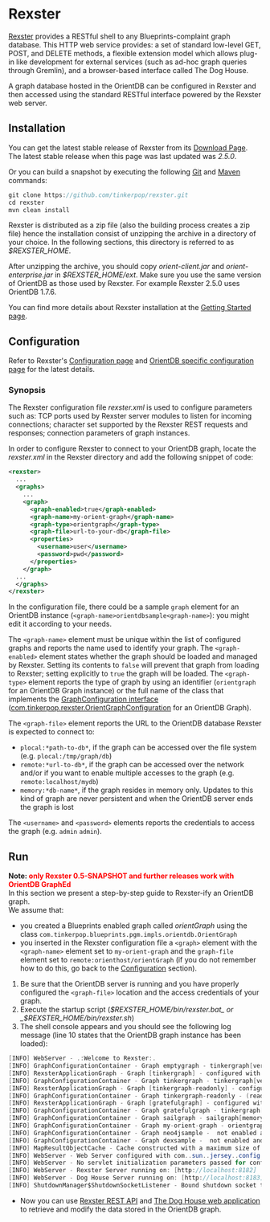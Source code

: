 
# Rexster

[Rexster](https://github.com/tinkerpop/rexster/wiki/) provides a RESTful shell to any Blueprints-complaint graph database. This HTTP web service provides: a set of standard low-level GET, POST, and DELETE methods, a flexible extension model which allows plug-in like development for external services (such as ad-hoc graph queries through Gremlin), and a browser-based interface called The Dog House.

A graph database hosted in the OrientDB can be configured in Rexster and then accessed using the standard RESTful interface powered by the Rexster web server.

## Installation

You can get the latest stable release of Rexster from its [Download Page](https://github.com/tinkerpop/rexster/downloads).  The latest stable release when this page was last updated was *2.5.0*.

Or you can build a snapshot by executing the following [Git](http://git-scm.com/) and [Maven](http://maven.apache.org/) commands:
```java
git clone https://github.com/tinkerpop/rexster.git
cd rexster
mvn clean install
```

Rexster is distributed as a zip file (also the building process creates a zip file) hence the installation consist of unzipping the archive in a directory of your choice. In the following sections, this directory is referred to as _$REXSTER_HOME_.

After unzipping the archive, you should copy *orient-client.jar* and *orient-enterprise.jar* in _$REXSTER_HOME/ext_.  Make sure you use the same version of OrientDB as those used by Rexster.  For example Rexster 2.5.0 uses OrientDB 1.7.6.

You can find more details about Rexster installation at the [Getting Started page](https://github.com/tinkerpop/rexster/wiki/Getting-Started).


## Configuration

Refer to Rexster's [Configuration page](https://github.com/tinkerpop/rexster/wiki/Rexster-Configuration) and [OrientDB specific configuration page](https://github.com/tinkerpop/rexster/wiki/Specific-Graph-Configurations#orientdb) for the latest details.

### Synopsis

The Rexster configuration file *rexster.xml* is used to configure parameters such as: TCP ports used by Rexster server modules to listen for incoming connections; character set supported by the Rexster REST requests and responses; connection parameters of graph instances.

In order to configure Rexster to connect to your OrientDB graph, locate the *rexster.xml* in the Rexster directory and add the following snippet of code:
```xml
<rexster>
  ...
  <graphs>
    ...
    <graph>
      <graph-enabled>true</graph-enabled>
      <graph-name>my-orient-graph</graph-name>
      <graph-type>orientgraph</graph-type>
      <graph-file>url-to-your-db</graph-file>
      <properties>
        <username>user</username>
        <password>pwd</password>
      </properties>
    </graph>
  ...
  </graphs>
</rexster>
```
In the configuration file, there could be a sample `graph` element for an OrientDB instance (`<graph-name>orientdbsample<graph-name>`): you might edit it according to your needs.

The `<graph-name>` element must be unique within the list of configured graphs and reports the name used to identify your graph.
The `<graph-enabled>` element states whether the graph should be loaded and managed by Rexster. Setting its contents to `false` will prevent that graph from loading to Rexster; setting explicitly to `true` the graph will be loaded.
The `<graph-type>` element reports the type of graph by using an identifier (`orientgraph` for an OrientDB Graph instance) or the full name of the class that implements the [GraphConfiguration interface](https://github.com/tinkerpop/rexster/blob/master/rexster-core/src/main/java/com/tinkerpop/rexster/config/GraphConfiguration.java)
([com.tinkerpop.rexster.OrientGraphConfiguration](https://github.com/orientechnologies/orientdb/blob/master/graphdb/src/main/java/com/tinkerpop/rexster/OrientGraphConfiguration.java) for an OrientDB Graph).

The `<graph-file>` element reports the URL to the OrientDB database Rexster is expected to connect to:
- `plocal:*path-to-db*`, if the graph can be accessed over the file system (e.g. `plocal:/tmp/graph/db`)
- `remote:*url-to-db*`, if the graph can be accessed over the network and/or if you want to enable multiple accesses to the graph (e.g. `remote:localhost/mydb`)
- `memory:*db-name*`, if the graph resides in memory only. Updates to this kind of graph are never persistent and when the OrientDB server ends the graph is lost

The `<username>` and `<password>` elements reports the credentials to access the graph (e.g. `admin` `admin`).


## Run

**Note: <font color="RED">only Rexster 0.5-SNAPSHOT and further releases work with OrientDB GraphEd</font>**<br/>
In this section we present a step-by-step guide to Rexster-ify an OrientDB graph.<br/>
We assume that:
- you created a Blueprints enabled graph called *orientGraph* using the class `com.tinkerpop.blueprints.pgm.impls.orientdb.OrientGraph`
- you inserted in the Rexster configuration file a `<graph>` element with the `<graph-name>` element set to `my-orient-graph` and the `graph-file` element set to `remote:orienthost/orientGraph` (if you do not remember how to do this, go back to the [Configuration](Rexster.md#configuration) section).
1. Be sure that the OrientDB server is running and you have properly configured the `<graph-file>` location and the access credentials of your graph.
1. Execute the startup script (_$REXSTER_HOME/bin/rexster.bat_ or _$REXSTER_HOME/bin/rexster.sh_)
1. The shell console appears and you should see the following log message (line 10 states that the OrientDB graph instance has been loaded):
```java
[INFO] WebServer - .:Welcome to Rexster:.
[INFO] GraphConfigurationContainer - Graph emptygraph - tinkergraph[vertices:0 edges:0] loaded
[INFO] RexsterApplicationGraph - Graph [tinkergraph] - configured with allowable namespace [tp:gremlin]
[INFO] GraphConfigurationContainer - Graph tinkergraph - tinkergraph[vertices:6 edges:6] loaded
[INFO] RexsterApplicationGraph - Graph [tinkergraph-readonly] - configured with allowable namespace [tp:gremlin]
[INFO] GraphConfigurationContainer - Graph tinkergraph-readonly - (readonly)tinkergraph[vertices:6 edges:6] loaded
[INFO] RexsterApplicationGraph - Graph [gratefulgraph] - configured with allowable namespace [tp:gremlin]
[INFO] GraphConfigurationContainer - Graph gratefulgraph - tinkergraph[vertices:809 edges:8049] loaded
[INFO] GraphConfigurationContainer - Graph sailgraph - sailgraph[memorystore] loaded
[INFO] GraphConfigurationContainer - Graph my-orient-graph - orientgraph[remote:orienthost/orientGraph] loaded
[INFO] GraphConfigurationContainer - Graph neo4jsample -  not enabled and not loaded.
[INFO] GraphConfigurationContainer - Graph dexsample -  not enabled and not loaded.
[INFO] MapResultObjectCache - Cache constructed with a maximum size of 1000
[INFO] WebServer - Web Server configured with com..sun..jersey..config..property..packages: com.tinkerpop.rexster
[INFO] WebServer - No servlet initialization parameters passed for configuration: admin-server-configuration
[INFO] WebServer - Rexster Server running on: [http://localhost:8182]
[INFO] WebServer - Dog House Server running on: [http://localhost:8183]
[INFO] ShutdownManager$ShutdownSocketListener - Bound shutdown socket to /127.0.0.1:8184. Starting listener thread for shutdown requests.
```
- Now you can use [Rexster REST API](https://github.com/tinkerpop/rexster/wiki/Basic-REST-API) and [The Dog House web application](https://github.com/tinkerpop/rexster/wiki/The-Dog-House) to retrieve and modify the data stored in the OrientDB graph.
